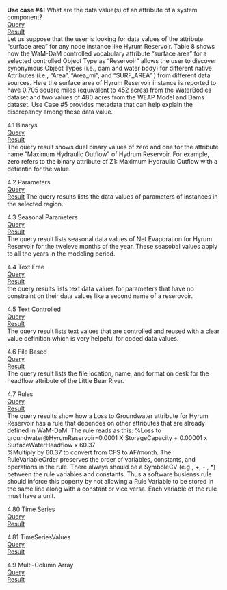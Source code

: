 **Use case #4:** What are the data value(s) of an attribute of a system component?   
[Query](https://github.com/amabdallah/WaM-DaM/blob/master/02UseCases/Queries/04ComparSurfaceArea_Parameter.sql)     
[Result](https://github.com/amabdallah/WaM-DaM/blob/master/02UseCases/Results/UseCase4.0.csv)  
Let us suppose that the user is looking for data values of the attribute “surface area” for any node instance like Hyrum Reservoir. Table 8 shows how the WaM-DaM controlled vocabulary attribute “surface area” for a selected controlled Object Type as “Reservoir” allows the user to discover synonymous Object Types (i.e., dam and water body) for different native Attributes (i.e., “Area”, “Area_mi”, and “SURF_AREA” ) from different data sources. Here the surface area of Hyrum Reservoir instance is reported to have 0.705 square miles (equivalent to 452 acres) from the WaterBodies dataset and two values of 480 acres from the WEAP Model and Dams dataset. Use Case #5 provides metadata that can help explain the discrepancy among these data value. 

4.1 Binarys  
[Query](https://github.com/amabdallah/WaM-DaM/blob/master/02UseCases/Queries/4.1Binarys.sql)   
[Result](https://github.com/amabdallah/WaM-DaM/blob/master/02UseCases/Results/UseCase4.1.csv)  
The query result shows duel binary values of zero and one for the attribute name "Maximum Hydraulic Outflow" of Hydrum Reservoir. For example, zero refers to the binary attribute of Z1: Maximum Hydraulic Outflow with a defientin for the value. 		

4.2 Parameters   
[Query](https://github.com/amabdallah/WaM-DaM/blob/master/02UseCases/Queries/4.2Parameters.sql)    
[Result](https://github.com/amabdallah/WaM-DaM/blob/master/02UseCases/Results/UseCase4.2.csv) 
The query results lists the data values of parameters of instances in the selected region.


4.3 Seasonal Parameters   
[Query](https://github.com/amabdallah/WaM-DaM/blob/master/02UseCases/Queries/4.3SeasonalParameter.sql)   
[Result](https://github.com/amabdallah/WaM-DaM/blob/master/02UseCases/Results/UseCase4.30.csv)  
The query result lists seasonal data values of Net Evaporation for Hyrum Reservoir for the tweleve months of the year. These seasobal values apply to all the years in the modeling period.  

4.4 Text Free    
[Query](https://github.com/amabdallah/WaM-DaM/blob/master/02UseCases/Queries/4.4TextFree.sql)   
[Result](https://github.com/amabdallah/WaM-DaM/blob/master/02UseCases/Results/UseCase4.4.csv)  
the query results lists text data values for parameters that have no constraint on their data values like a second name of a reserovoir. 

4.5 Text Controlled    
[Query](https://github.com/amabdallah/WaM-DaM/blob/master/02UseCases/Queries/4.5TextControlled.sql)   
[Result](https://github.com/amabdallah/WaM-DaM/blob/master/02UseCases/Results/UseCase4.5.csv)    
The query result lists text values that are controlled and reused with a clear value definition which is very helpeful for coded data values.

4.6 File Based    
[Query](https://github.com/amabdallah/WaM-DaM/blob/master/02UseCases/Queries/4.6FileBased.sql)  
[Result](https://github.com/amabdallah/WaM-DaM/blob/master/02UseCases/Results/UseCase4.6.csv)  
The query result lists the file location, name, and format on desk for the headflow attribute of the Little Bear River.

4.7 Rules    
[Query](https://github.com/amabdallah/WaM-DaM/blob/master/02UseCases/Queries/4.7Rules.sql)   
[Result](https://github.com/amabdallah/WaM-DaM/blob/master/02UseCases/Results/UseCase4.70.csv)    
The query results show how a Loss to Groundwater attribute for Hyrum Reservoir has a rule that dependes on other attributes that are already defined in WaM-DaM. The rule reads as this: 
%Loss to groundwater@HyrumReservoir=0.0001 X StorageCapacity + 0.00001 x SurfaceWaterHeadflow x 60.37    
%Multiply by 60.37 to convert from CFS to AF/month.
The RuleVariableOrder preserves the order of variables, constants, and operations in the rule.  There always should be a SymboleCV (e.g., +, - , *) between the rule variables and constants. Thus a software busienss rule should inforce this poperty by not allowing a Rule Variable to be stored in the same line along with a constant or vice versa. Each variable of the rule must have a unit.

4.80 Time Series      
[Query](https://github.com/amabdallah/WaM-DaM/blob/master/02UseCases/Queries/4.80TimeSeries.sql)  
[Result](https://github.com/amabdallah/WaM-DaM/blob/master/02UseCases/Results/UseCase4.80.csv)  



4.81 TimeSeriesValues   
[Query](https://github.com/amabdallah/WaM-DaM/blob/master/02UseCases/Queries/4.81TimeSeriesValues.sql)   
[Result](https://github.com/amabdallah/WaM-DaM/blob/master/02UseCases/Results/UseCase4.81.csv)  



4.9 Multi-Column Array     
[Query](https://github.com/amabdallah/WaM-DaM/blob/master/02UseCases/Queries/4.90MultiColumns.sql)  
[Result](https://github.com/amabdallah/WaM-DaM/blob/master/02UseCases/Results/UseCase4.90.csv)  





